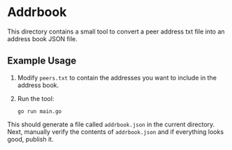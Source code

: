 # Addrbook

This directory contains a small tool to convert a peer address txt file into an address book JSON file.

## Example Usage

1. Modify `peers.txt` to contain the addresses you want to include in the address book.
1. Run the tool:

    ```shell
    go run main.go
    ```

This should generate a file called `addrbook.json` in the current directory. Next, manually verify the contents of `addrbook.json` and if everything looks good, publish it.
